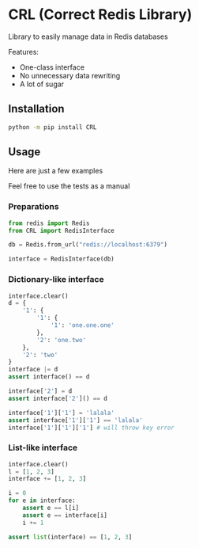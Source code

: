 # CRL (Correct Redis Library)

Library to easily manage data in Redis databases

Features:

* One-class interface
* No unnecessary data rewriting
* A lot of sugar



## Installation

```bash
python -m pip install CRL
```



## Usage

Here are just a few examples

Feel free to use the tests as a manual

### Preparations

```python
from redis import Redis
from CRL import RedisInterface

db = Redis.from_url("redis://localhost:6379")

interface = RedisInterface(db)
```

### Dictionary-like interface

```python
interface.clear()
d = {
    '1': {
        '1': {
            '1': 'one.one.one'
        },
        '2': 'one.two'
    },
    '2': 'two'
}
interface |= d
assert interface() == d

interface['2'] = d
assert interface['2']() == d

interface['1']['1'] = 'lalala'
assert interface['1']['1'] == 'lalala'
interface['1']['1']['1'] # will throw key error
```

### List-like interface

```python
interface.clear()
l = [1, 2, 3]
interface += [1, 2, 3]

i = 0
for e in interface:
    assert e == l[i]
    assert e == interface[i]
    i += 1

assert list(interface) == [1, 2, 3]
```
